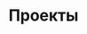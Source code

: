 ---
layout: page
title: "Проекты"
permalink: /project/clients/
description: "Описание страницы Subpage"
---
